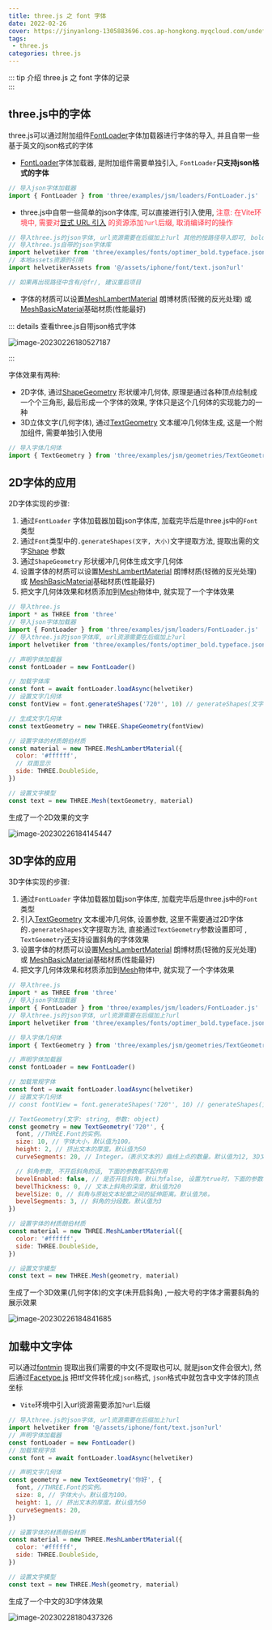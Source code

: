 ```yaml
---
title: three.js 之 font 字体
date: 2022-02-26
cover: https://jinyanlong-1305883696.cos.ap-hongkong.myqcloud.com/undefined202302261856034.png
tags:
 - three.js
categories: three.js
---
```


::: tip 介绍
three.js 之 font 字体的记录<br>
:::

<!-- more -->

## three.js中的字体

three.js可以通过附加组件[FontLoader](https://threejs.org/docs/index.html?q=FontLoader#examples/zh/loaders/FontLoader)字体加载器进行字体的导入, 并且自带一些基于英文的json格式的字体

* [FontLoader](https://threejs.org/docs/index.html?q=FontLoader#examples/zh/loaders/FontLoader)字体加载器, 是附加组件需要单独引入, `FontLoader`**只支持json格式的字体**

```js
// 导入json字体加载器
import { FontLoader } from 'three/examples/jsm/loaders/FontLoader.js'

```

* three.js中自带一些简单的json字体库, 可以直接进行引入使用, <font color =#ff3040>注意: 在Vite环境中, 需要对[显式 URL 引入](https://cn.vitejs.dev/guide/assets.html#explicit-url-imports) 的资源添加`?url`后缀, 取消编译时的操作</font>

```js
// 导入three.js的json字体, url资源需要在后缀加上?url 其他的按路径导入即可, bold是加粗字体, regular是正常字体
// 导入three.js自带的json字体库
import helvetiker from 'three/examples/fonts/optimer_bold.typeface.json?url'
// 本地assets资源的引用
import helvetikerAssets from '@/assets/iphone/font/text.json?url'

// 如果再出现路径中含有/@fr/, 建议重启项目
```

* 字体的材质可以设置[MeshLambertMaterial](https://threejs.org/docs/index.html?q=MeshLambertMaterial#api/zh/materials/MeshLambertMaterial) 朗博材质(轻微的反光处理) 或 [MeshBasicMaterial](https://threejs.org/docs/index.html?q=mesh#api/zh/materials/MeshBasicMaterial)基础材质(性能最好)

::: details 查看three.js自带json格式字体

![image-20230226180527187](https://jinyanlong-1305883696.cos.ap-hongkong.myqcloud.com/undefined202302261806892.png)

:::

字体效果有两种: 

* 2D字体, 通过[ShapeGeometry](https://threejs.org/docs/index.html#api/zh/geometries/ShapeGeometry) 形状缓冲几何体, 原理是通过各种顶点绘制成一个个三角形, 最后形成一个字体的效果, 字体只是这个几何体的实现能力的一种
* 3D立体文字(几何字体), 通过[TextGeometry](https://threejs.org/docs/index.html?q=TextGeometry#examples/zh/geometries/TextGeometry) 文本缓冲几何体生成, 这是一个附加组件, 需要单独引入使用

```js
// 导入字体几何体
import { TextGeometry } from 'three/examples/jsm/geometries/TextGeometry.js'

```

## 2D字体的应用

2D字体实现的步骤: 

1. 通过`FontLoader` 字体加载器加载json字体库, 加载完毕后是three.js中的`Font`类型
2. 通过`Font`类型中的`.generateShapes(文字, 大小)`文字提取方法, 提取出需的文字[Shape](https://threejs.org/docs/index.html?q=Shape#api/zh/extras/core/Shape) 参数
3. 通过`ShapeGeometry` 形状缓冲几何体生成文字几何体
4. 设置字体的材质可以设置[MeshLambertMaterial](https://threejs.org/docs/index.html?q=MeshLambertMaterial#api/zh/materials/MeshLambertMaterial) 朗博材质(轻微的反光处理) 或 [MeshBasicMaterial](https://threejs.org/docs/index.html?q=mesh#api/zh/materials/MeshBasicMaterial)基础材质(性能最好)
5. 把文字几何体效果和材质添加到[Mesh](https://threejs.org/docs/index.html?q=mesh#api/zh/objects/Mesh)物体中, 就实现了一个字体效果

```js
// 导入three.js
import * as THREE from 'three'
// 导入json字体加载器
import { FontLoader } from 'three/examples/jsm/loaders/FontLoader.js'
// 导入three.js的json字体库, url资源需要在后缀加上?url
import helvetiker from 'three/examples/fonts/optimer_bold.typeface.json?url'

// 声明字体加载器
const fontLoader = new FontLoader()

// 加载字体库
const font = await fontLoader.loadAsync(helvetiker)
// 设置文字几何体
const fontView = font.generateShapes('720°', 10) // generateShapes(文字: string, 大小: number)

// 生成文字几何体
const textGeometry = new THREE.ShapeGeometry(fontView)

// 设置字体的材质朗伯材质
const material = new THREE.MeshLambertMaterial({
  color: '#ffffff',
  // 双面显示
  side: THREE.DoubleSide,
})

// 设置文字模型
const text = new THREE.Mesh(textGeometry, material)

```

生成了一个2D效果的文字

![image-20230226184145447](https://jinyanlong-1305883696.cos.ap-hongkong.myqcloud.com/undefined202302261841467.png)

## 3D字体的应用

3D字体实现的步骤: 

1. 通过`FontLoader` 字体加载器加载json字体库, 加载完毕后是three.js中的`Font`类型
2. 引入[TextGeometry](https://threejs.org/docs/index.html?q=TextGeometry#examples/zh/geometries/TextGeometry) 文本缓冲几何体, 设置参数, 这里不需要通过2D字体的`.generateShapes`文字提取方法, 直接通过`TextGeometry`参数设置即可 , `TextGeometry`还支持设置斜角的字体效果
3. 设置字体的材质可以设置[MeshLambertMaterial](https://threejs.org/docs/index.html?q=MeshLambertMaterial#api/zh/materials/MeshLambertMaterial) 朗博材质(轻微的反光处理) 或 [MeshBasicMaterial](https://threejs.org/docs/index.html?q=mesh#api/zh/materials/MeshBasicMaterial)基础材质(性能最好)
4. 把文字几何体效果和材质添加到[Mesh](https://threejs.org/docs/index.html?q=mesh#api/zh/objects/Mesh)物体中, 就实现了一个字体效果

```js
// 导入three.js
import * as THREE from 'three'
// 导入json字体加载器
import { FontLoader } from 'three/examples/jsm/loaders/FontLoader.js'
// 导入three.js的json字体, url资源需要在后缀加上?url
import helvetiker from 'three/examples/fonts/optimer_bold.typeface.json?url'

// 导入字体几何体
import { TextGeometry } from 'three/examples/jsm/geometries/TextGeometry.js'

// 声明字体加载器
const fontLoader = new FontLoader()

// 加载常规字体
const font = await fontLoader.loadAsync(helvetiker)
// 设置文字几何体
// const fontView = font.generateShapes('720°', 10) // generateShapes(文字: string, 大小: number)

// TextGeometry(文字: string, 参数: object)
const geometry = new TextGeometry('720°', {
  font, //THREE.Font的实例。
  size: 10, // 字体大小，默认值为100。
  height: 2, // 挤出文本的厚度。默认值为50
  curveSegments: 20, // Integer。（表示文本的）曲线上点的数量。默认值为12, 3D文字的曲线分 段数越大，圆弧越平滑(大字需要)。

  // 斜角参数, 不开启斜角的话, 下面的参数都不起作用
  bevelEnabled: false, // 是否开启斜角，默认为false, 设置为true时，下面的参数才有效
  bevelThickness: 0, // 文本上斜角的深度，默认值为20
  bevelSize: 0, // 斜角与原始文本轮廓之间的延伸距离。默认值为8。
  bevelSegments: 3, // 斜角的分段数。默认值为3
})

// 设置字体的材质朗伯材质
const material = new THREE.MeshLambertMaterial({
  color: '#ffffff',
  side: THREE.DoubleSide,
})

// 设置文字模型
const text = new THREE.Mesh(geometry, material)

```

生成了一个3D效果(几何字体)的文字(未开启斜角) ,一般大号的字体才需要斜角的展示效果

![image-20230226184841685](https://jinyanlong-1305883696.cos.ap-hongkong.myqcloud.com/undefined202302261848706.png)

## 加载中文字体

可以通过[fontmin](http://ecomfe.github.io/fontmin/#app) 提取出我们需要的中文(不提取也可以, 就是json文件会很大), 然后通过[Facetype.js](http://gero3.github.io/facetype.js/) 把ttf文件转化成`json`格式, `json`格式中就包含中文字体的顶点坐标

* `Vite`环境中引入url资源需要添加`?url`后缀

```js
// 导入three.js的json字体, url资源需要在后缀加上?url
import helvetiker from '@/assets/iphone/font/text.json?url'
// 声明字体加载器
const fontLoader = new FontLoader()
// 加载常规字体
const font = await fontLoader.loadAsync(helvetiker)

// 声明文字几何体
const geometry = new TextGeometry('你好', {
  font, //THREE.Font的实例。
  size: 8, // 字体大小，默认值为100。
  height: 1, // 挤出文本的厚度。默认值为50
  curveSegments: 20, 
})

// 设置字体的材质朗伯材质
const material = new THREE.MeshLambertMaterial({
  color: '#ffffff',
  side: THREE.DoubleSide,
})

// 设置文字模型
const text = new THREE.Mesh(geometry, material)


```

生成了一个中文的3D字体效果

![image-20230228180437326](https://jinyanlong-1305883696.cos.ap-hongkong.myqcloud.com/202302281804355.png)
